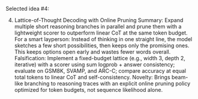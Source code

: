 Selected idea #4:

4) Lattice-of-Thought Decoding with Online Pruning
Summary: Expand multiple short reasoning branches in parallel and prune them with a lightweight scorer to outperform linear CoT at the same token budget.
For a smart layperson: Instead of thinking in one straight line, the model sketches a few short possibilities, then keeps only the promising ones. This keeps options open early and wastes fewer words overall.
Falsification: Implement a fixed-budget lattice (e.g., width 3, depth 2, iterative) with a scorer using sum logprob + answer consistency; evaluate on GSM8K, SVAMP, and ARC-C; compare accuracy at equal total tokens to linear CoT and self-consistency.
Novelty: Brings beam-like branching to reasoning traces with an explicit online pruning policy optimized for token budgets, not sequence likelihood alone.
